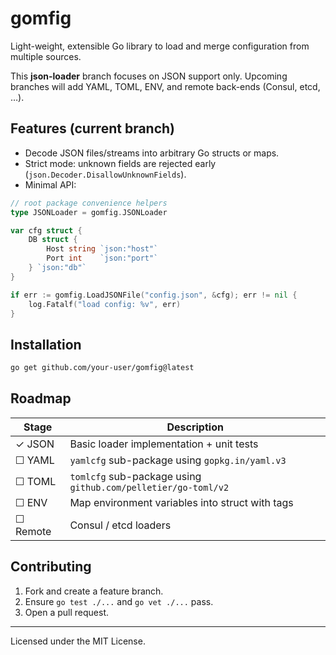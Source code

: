 # gomfig

Light-weight, extensible Go library to load and merge configuration from multiple sources.

This **json-loader** branch focuses on JSON support only. Upcoming branches will add YAML, TOML, ENV, and remote back-ends (Consul, etcd, …).

## Features (current branch)

* Decode JSON files/streams into arbitrary Go structs or maps.
* Strict mode: unknown fields are rejected early (`json.Decoder.DisallowUnknownFields`).
* Minimal API:

```go
// root package convenience helpers
type JSONLoader = gomfig.JSONLoader

var cfg struct {
    DB struct {
        Host string `json:"host"`
        Port int    `json:"port"`
    } `json:"db"`
}

if err := gomfig.LoadJSONFile("config.json", &cfg); err != nil {
    log.Fatalf("load config: %v", err)
}
```

## Installation

```sh
go get github.com/your-user/gomfig@latest
```

## Roadmap

| Stage | Description |
|-------|-------------|
| ✓ JSON | Basic loader implementation + unit tests |
| ☐ YAML | `yamlcfg` sub-package using `gopkg.in/yaml.v3` |
| ☐ TOML | `tomlcfg` sub-package using `github.com/pelletier/go-toml/v2` |
| ☐ ENV  | Map environment variables into struct with tags |
| ☐ Remote | Consul / etcd loaders |

## Contributing

1. Fork and create a feature branch.
2. Ensure `go test ./...` and `go vet ./...` pass.
3. Open a pull request.

---

Licensed under the MIT License.